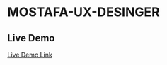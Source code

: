# MOSTAFA-UX-DESINGER
## Live Demo

[Live Demo Link](https://omarsalem7.github.io/MOSTAFA-UX-DESINGER/)
